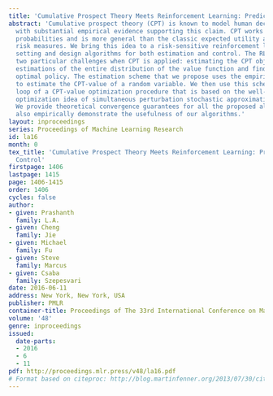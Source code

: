 ```yaml
---
title: 'Cumulative Prospect Theory Meets Reinforcement Learning: Prediction and Control'
abstract: 'Cumulative prospect theory (CPT) is known to model human decisions well,
  with substantial empirical evidence supporting this claim. CPT works by distorting
  probabilities and is more general than the classic expected utility and coherent
  risk measures. We bring this idea to a risk-sensitive reinforcement learning (RL)
  setting and design algorithms for both estimation and control. The RL setting presents
  two particular challenges when CPT is applied: estimating the CPT objective requires
  estimations of the entire distribution of the value function and finding a randomized
  optimal policy. The estimation scheme that we propose uses the empirical distribution
  to estimate the CPT-value of a random variable. We then use this scheme in the inner
  loop of a CPT-value optimization procedure that is based on the well-known simulation
  optimization idea of simultaneous perturbation stochastic approximation (SPSA).
  We provide theoretical convergence guarantees for all the proposed algorithms and
  also empirically demonstrate the usefulness of our algorithms.'
layout: inproceedings
series: Proceedings of Machine Learning Research
id: la16
month: 0
tex_title: 'Cumulative Prospect Theory Meets Reinforcement Learning: Prediction and
  Control'
firstpage: 1406
lastpage: 1415
page: 1406-1415
order: 1406
cycles: false
author:
- given: Prashanth
  family: L.A.
- given: Cheng
  family: Jie
- given: Michael
  family: Fu
- given: Steve
  family: Marcus
- given: Csaba
  family: Szepesvari
date: 2016-06-11
address: New York, New York, USA
publisher: PMLR
container-title: Proceedings of The 33rd International Conference on Machine Learning
volume: '48'
genre: inproceedings
issued:
  date-parts:
  - 2016
  - 6
  - 11
pdf: http://proceedings.mlr.press/v48/la16.pdf
# Format based on citeproc: http://blog.martinfenner.org/2013/07/30/citeproc-yaml-for-bibliographies/
---
```


